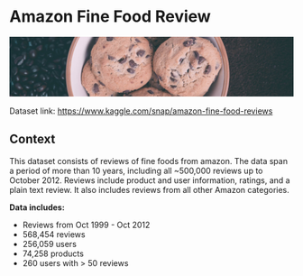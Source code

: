 # Amazon Fine Food Review

<p align="center">
  <img src="https://github.com/Ankit152/amazon-fine-food/blob/master/img/cookie.jpg"/>
</p>

Dataset link: https://www.kaggle.com/snap/amazon-fine-food-reviews


## Context

This dataset consists of reviews of fine foods from amazon. The data span a period of more than 10 years, including all ~500,000 reviews up to October 2012. Reviews include product and user information, ratings, and a plain text review. It also includes reviews from all other Amazon categories.

**Data includes:**
* Reviews from Oct 1999 - Oct 2012
* 568,454 reviews
* 256,059 users
* 74,258 products
* 260 users with > 50 reviews
